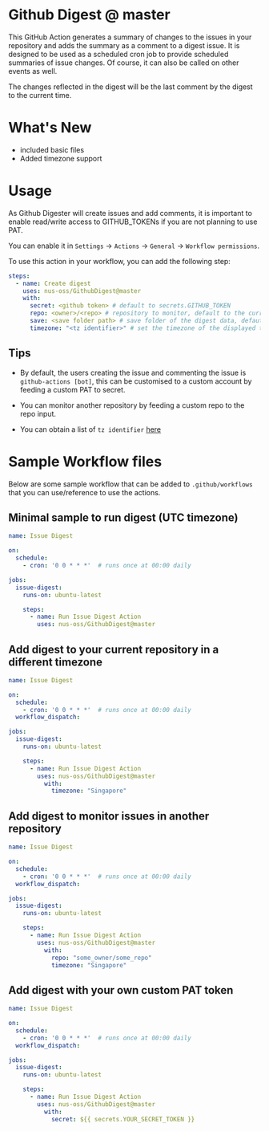 # Github Digest @ master

This GitHub Action generates a summary of changes to the issues in your repository and adds the summary as a comment to a digest issue.
It is designed to be used as a scheduled cron job to provide scheduled summaries of issue changes. Of course, it can also be called on other events as well.

The changes reflected in the digest will be the last comment by the digest to the current time.

# What's New
- included basic files
- Added timezone support
# Usage

As Github Digester will create issues and add comments, it is important to enable read/write access to GITHUB_TOKENs
if you are not planning to use PAT.

You can enable it in `Settings` -> `Actions` -> `General` -> `Workflow permissions`.

 

To use this action in your workflow, you can add the following step:

```yaml
steps:
  - name: Create digest
    uses: nus-oss/GithubDigest@master
    with:
      secret: <github token> # default to secrets.GITHUB_TOKEN
      repo: <owner>/<repo> # repository to monitor, default to the current repo
      save: <save folder path> # save folder of the digest data, defaut to .github/digests
      timezone: "<tz identifier>" # set the timezone of the displayed time, defaults to utc
```

## Tips 

- By default, the users creating the issue and commenting the issue is `github-actions [bot]`, this can be customised to a custom account by feeding a custom PAT to secret.

- You can monitor another repository by feeding a custom repo to the repo input.

- You can obtain a list of `tz identifier` [here](https://en.wikipedia.org/wiki/List_of_tz_database_time_zones)

# Sample Workflow files
Below are some sample workflow that can be added to `.github/workflows` that you can use/reference to use the actions.

Minimal sample to run digest (UTC timezone)
---
```yaml
name: Issue Digest

on:
  schedule:
    - cron: '0 0 * * *'  # runs once at 00:00 daily

jobs:
  issue-digest:
    runs-on: ubuntu-latest

    steps:
      - name: Run Issue Digest Action
        uses: nus-oss/GithubDigest@master
```

Add digest to your current repository in a different timezone
---
```yaml
name: Issue Digest

on:
  schedule:
    - cron: '0 0 * * *'  # runs once at 00:00 daily
  workflow_dispatch:

jobs:
  issue-digest:
    runs-on: ubuntu-latest

    steps:
      - name: Run Issue Digest Action
        uses: nus-oss/GithubDigest@master
          with:
            timezone: "Singapore"
```

Add digest to monitor issues in another repository
---
```yaml
name: Issue Digest

on:
  schedule:
    - cron: '0 0 * * *'  # runs once at 00:00 daily
  workflow_dispatch:

jobs:
  issue-digest:
    runs-on: ubuntu-latest

    steps:
      - name: Run Issue Digest Action
        uses: nus-oss/GithubDigest@master
          with:
            repo: "some_owner/some_repo"
            timezone: "Singapore"
```

Add digest with your own custom PAT token
---
```yaml
name: Issue Digest

on:
  schedule:
    - cron: '0 0 * * *'  # runs once at 00:00 daily
  workflow_dispatch:

jobs:
  issue-digest:
    runs-on: ubuntu-latest

    steps:
      - name: Run Issue Digest Action
        uses: nus-oss/GithubDigest@master
          with:
            secret: ${{ secrets.YOUR_SECRET_TOKEN }}
```
